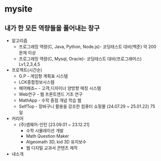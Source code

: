 # mysite
## 내가 한 모든 역량들을 풀어내는 창구
* 알고리즘
  * 프로그래밍 역량(C, Java, Python, Node.js)- 코딩테스트 대비(백준) 약 200문제 이상
  * 프로그래밍 역량(C, Mysql, Oracle)- 코딩테스트 대비(프로그래머스) Lv1,2,3,4,5
* 프로젝트(시간순) 
  * G.P - 게임형 계획표 시스템
  * LCK종합정보시스템
  * 헤어해죠~ - 고객,디자이너 양방향 매칭 시스템
  * Web연구 - 웹 프론트엔드 기초 연구
  * MathApp - 수학 중점 개념 학습 웹
  * SelfTop - 장바구니 활용을 강조한 컴퓨터 쇼핑몰 (24.07.29 ~ 25.01.22) 75일
* 커리어
  * (주)셈웨어-인턴 [23.09.01 ~ 23.12.21]
    * 수학 시뮬레이션 개발
    * Math Question Maker
    * Algeomath 3D, kid 3D 유지보수
    * 웹 디지털 교과서 콘텐츠 제작
* 내소개
